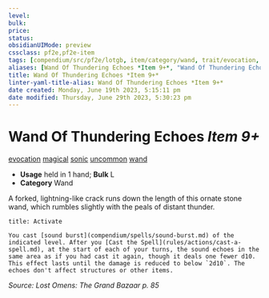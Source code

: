 ```yaml
---
level:
bulk:
price:
status:
obsidianUIMode: preview
cssclass: pf2e,pf2e-item
tags: [compendium/src/pf2e/lotgb, item/category/wand, trait/evocation, trait/magical, trait/sonic, trait/uncommon, trait/wand]
aliases: [Wand Of Thundering Echoes *Item 9+*, "Wand Of Thundering Echoes"]
title: Wand Of Thundering Echoes *Item 9+*
linter-yaml-title-alias: Wand Of Thundering Echoes *Item 9+*
date created: Monday, June 19th 2023, 5:15:11 pm
date modified: Thursday, June 29th 2023, 5:30:23 pm
---
```


# Wand Of Thundering Echoes *Item 9+*

[evocation](rules/traits/evocation.md) [magical](rules/traits/magical.md) [sonic](rules/traits/sonic.md) [uncommon](rules/traits/uncommon.md) [wand](rules/traits/wand.md)  

- **Usage** held in 1 hand; **Bulk** L
- **Category** Wand

A forked, lightning-like crack runs down the length of this ornate stone wand, which rumbles slightly with the peals of distant thunder.

```ad-embed-ability
title: Activate

You cast [sound burst](compendium/spells/sound-burst.md) of the indicated level. After you [Cast the Spell](rules/actions/cast-a-spell.md), at the start of each of your turns, the sound echoes in the same area as if you had cast it again, though it deals one fewer d10. This effect lasts until the damage is reduced to below `2d10`. The echoes don't affect structures or other items.
```

*Source: Lost Omens: The Grand Bazaar p. 85*
